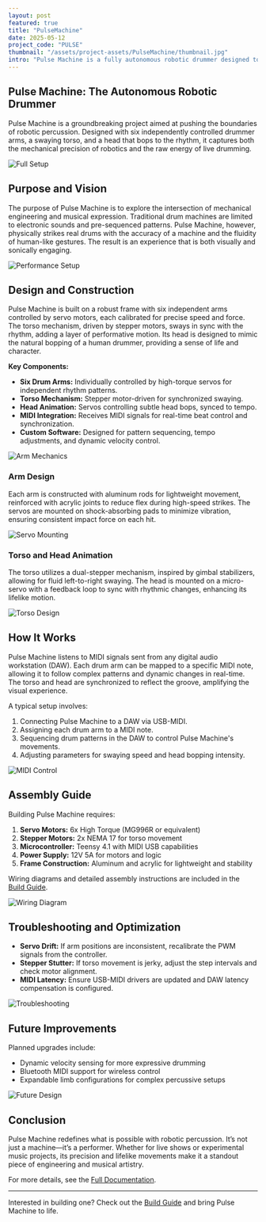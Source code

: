 ```yaml
---
layout: post
featured: true
title: "PulseMachine"
date: 2025-05-12
project_code: "PULSE"
thumbnail: "/assets/project-assets/PulseMachine/thumbnail.jpg"
intro: "Pulse Machine is a fully autonomous robotic drummer designed to bring mechanical precision to live percussion. With six independent drumsticks, synchronized torso swaying, and head-bopping animations, it bridges the gap between robotics and musical expression. This project explores rhythmic automation in a way that feels both industrial and lifelike."
---
```


## Pulse Machine: The Autonomous Robotic Drummer

Pulse Machine is a groundbreaking project aimed at pushing the boundaries of robotic percussion. Designed with six independently controlled drummer arms, a swaying torso, and a head that bops to the rhythm, it captures both the mechanical precision of robotics and the raw energy of live drumming.

![Full Setup](/assets/project-assets/PulseMachine/full_setup.jpg)

## Purpose and Vision

The purpose of Pulse Machine is to explore the intersection of mechanical engineering and musical expression. Traditional drum machines are limited to electronic sounds and pre-sequenced patterns. Pulse Machine, however, physically strikes real drums with the accuracy of a machine and the fluidity of human-like gestures. The result is an experience that is both visually and sonically engaging.

![Performance Setup](/assets/project-assets/PulseMachine/performance_setup.jpg)

## Design and Construction

Pulse Machine is built on a robust frame with six independent arms controlled by servo motors, each calibrated for precise speed and force. The torso mechanism, driven by stepper motors, sways in sync with the rhythm, adding a layer of performative motion. Its head is designed to mimic the natural bopping of a human drummer, providing a sense of life and character.

**Key Components:**

- **Six Drum Arms:** Individually controlled by high-torque servos for independent rhythm patterns.
- **Torso Mechanism:** Stepper motor-driven for synchronized swaying.
- **Head Animation:** Servos controlling subtle head bops, synced to tempo.
- **MIDI Integration:** Receives MIDI signals for real-time beat control and synchronization.
- **Custom Software:** Designed for pattern sequencing, tempo adjustments, and dynamic velocity control.

![Arm Mechanics](/assets/project-assets/PulseMachine/arm_mechanics.jpg)

### Arm Design

Each arm is constructed with aluminum rods for lightweight movement, reinforced with acrylic joints to reduce flex during high-speed strikes. The servos are mounted on shock-absorbing pads to minimize vibration, ensuring consistent impact force on each hit.

![Servo Mounting](/assets/project-assets/PulseMachine/servo_mounting.jpg)

### Torso and Head Animation

The torso utilizes a dual-stepper mechanism, inspired by gimbal stabilizers, allowing for fluid left-to-right swaying. The head is mounted on a micro-servo with a feedback loop to sync with rhythmic changes, enhancing its lifelike motion.

![Torso Design](/assets/project-assets/PulseMachine/torso_design.jpg)

## How It Works

Pulse Machine listens to MIDI signals sent from any digital audio workstation (DAW). Each drum arm can be mapped to a specific MIDI note, allowing it to follow complex patterns and dynamic changes in real-time. The torso and head are synchronized to reflect the groove, amplifying the visual experience.

A typical setup involves:

1. Connecting Pulse Machine to a DAW via USB-MIDI.
2. Assigning each drum arm to a MIDI note.
3. Sequencing drum patterns in the DAW to control Pulse Machine's movements.
4. Adjusting parameters for swaying speed and head bopping intensity.

![MIDI Control](/assets/project-assets/PulseMachine/midi_control.jpg)

## Assembly Guide

Building Pulse Machine requires:

1. **Servo Motors:** 6x High Torque (MG996R or equivalent)
2. **Stepper Motors:** 2x NEMA 17 for torso movement
3. **Microcontroller:** Teensy 4.1 with MIDI USB capabilities
4. **Power Supply:** 12V 5A for motors and logic
5. **Frame Construction:** Aluminum and acrylic for lightweight and stability

Wiring diagrams and detailed assembly instructions are included in the [Build Guide](/assets/project-assets/PulseMachine/build_guide.pdf).

![Wiring Diagram](/assets/project-assets/PulseMachine/wiring_diagram.jpg)

## Troubleshooting and Optimization

- **Servo Drift:** If arm positions are inconsistent, recalibrate the PWM signals from the controller.
- **Stepper Stutter:** If torso movement is jerky, adjust the step intervals and check motor alignment.
- **MIDI Latency:** Ensure USB-MIDI drivers are updated and DAW latency compensation is configured.

![Troubleshooting](/assets/project-assets/PulseMachine/troubleshooting.jpg)

## Future Improvements

Planned upgrades include:

- Dynamic velocity sensing for more expressive drumming
- Bluetooth MIDI support for wireless control
- Expandable limb configurations for complex percussive setups

![Future Design](/assets/project-assets/PulseMachine/future_design.jpg)

## Conclusion

Pulse Machine redefines what is possible with robotic percussion. It’s not just a machine—it’s a performer. Whether for live shows or experimental music projects, its precision and lifelike movements make it a standout piece of engineering and musical artistry.

For more details, see the [Full Documentation](/assets/project-assets/PulseMachine/full_documentation.pdf).

---

Interested in building one? Check out the [Build Guide](/assets/project-assets/PulseMachine/build_guide.pdf) and bring Pulse Machine to life.
